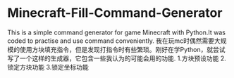 # Minecraft-Fill-Command-Generator
This is a simple command generator for game Minecraft with Python.It was coded to practise and use command conveniently.
我在玩mc时偶然需要大规模的使用方块填充指令，但是发现打指令时有些繁琐。刚好在学Python，就尝试写了一个这样的生成器，它包含一些我认为的可能会用的功能.
1.方块预设功能
2.锁定方块功能
3.锁定坐标功能
